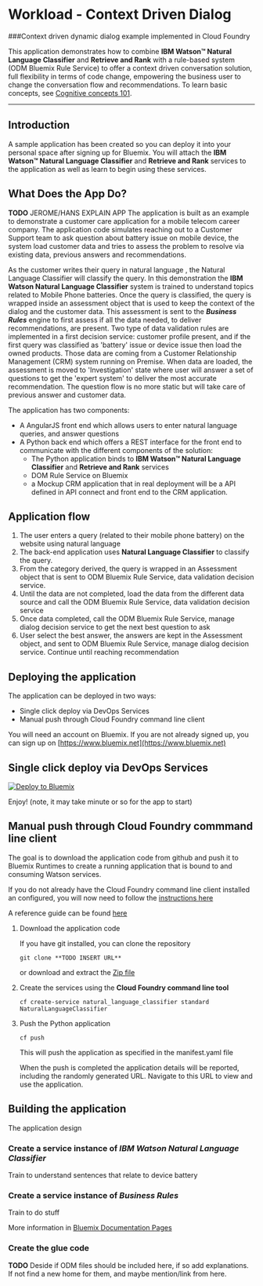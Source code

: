 # Workload - Context Driven Dialog


###Context driven dynamic dialog example implemented in Cloud Foundry

This application demonstrates how to combine **IBM Watson™ Natural Language Classifier** and **Retrieve and Rank** with a rule-based system (ODM Bluemix Rule Service) to offer a context driven conversation solution, full flexibility in terms of code change, empowering the business user to change the conversation flow and recommendations. To learn basic concepts, see [Cognitive concepts 101](https://developer.ibm.com/cloudarchitecture/docs/cognitive-concepts-101/).


----


## Introduction

A sample application has been created so you can deploy it into your personal space 
after signing up for Bluemix. You will attach the **IBM Watson™ Natural Language Classifier** and 
**Retrieve and Rank** services to the application as well as learn to begin using these services.

## What Does the App Do?
**TODO** JEROME/HANS EXPLAIN APP
The application is built as an example to demonstrate a customer care application for a mobile telecom career company. 
The application code simulates reaching out to a Customer Support team to ask question about battery issue on mobile device, the system load customer data and tries to assess 
the problem to resolve via existing data, previous answers and recommendations. 

As the customer writes their query in natural language , the Natural Language Classifier will classify the query. In this demonstration the **IBM Watson Natural Language Classifier** system
is trained to understand topics related to Mobile Phone batteries. Once the query is classified, the query is wrapped inside an assessment object that is used
to keep the context of the dialog and the customer data. This assessment is sent to the ***Business Rules*** engine to first assess if all the data needed, to deliver recommendations, are
present. Two type of data validation rules are implemented in a first decision service: customer profile present, and if the first query was classified as 'battery' issue
or device issue then load the owned products. Those data are coming from a Customer Relationship Management (CRM) system running on Premise. 
When data are loaded, the assessment is moved to 'Investigation' state where user will answer a set of questions to get the 'expert system' to deliver the most accurate recommendation.
The question flow is no more static but will take care of previous answer and customer data. 

The application has two components:
- A AngularJS front end which allows users to enter natural language queries, and answer questions
- A Python back end which offers a REST interface for the front end to communicate with the different components of the solution:
    * The Python application binds to **IBM Watson™ Natural Language Classifier** and **Retrieve and Rank** services
    * DOM Rule Service on Bluemix
    * a Mockup CRM application that in real deployment will be a API defined in API connect and front end to the CRM application.

## Application flow

1. The user enters a query (related to their mobile phone battery) on the website using natural language
2. The back-end application uses **Natural Language Classifier** to classify the query. 
3. From the category derived, the query is wrapped in an Assessment object that is sent to ODM Bluemix Rule Service, data validation decision service.
4. Until the data are not completed, load the data from the different data source and call the ODM Bluemix Rule Service, data validation decision service
5. Once data completed, call the ODM Bluemix Rule Service, manage dialog decision service to get the next best question to ask
6. User select the best answer, the answers are kept in the Assessment object, and sent to ODM Bluemix Rule Service, manage dialog decision service. Continue until reaching recommendation

## Deploying the application
The application can be deployed in two ways:

- Single click deploy via DevOps Services
- Manual push through Cloud Foundry command line client


You will need an account on Bluemix. If you are not already signed up, you can sign up on [https://www.bluemix.net](https://www.bluemix.net)


## Single click deploy via DevOps Services

[![Deploy to Bluemix](https://bluemix.net/deploy/button.png)](https://bluemix.net/deploy?repository=https://github.com/hassenius/dynamic-dialogue)

Enjoy! (note, it may take minute or so for the app to start)


## Manual push through Cloud Foundry commmand line client

The goal is to download the application code from github and push it to Bluemix Runtimes to create a running
application that is bound to and consuming Watson services.

If you do not already have the Cloud Foundry command line client installed an configured, you will now need to 
follow the [instructions here](https://github.com/cloudfoundry/cli)

A reference guide can be found [here](https://new-console.ng.bluemix.net/docs/cli/reference/cfcommands/index.html)



1. Download the application code

     If you have git installed, you can clone the repository

     ```git clone **TODO INSERT URL**```

     or download and extract the [Zip file](https://github.com/hassenius/docs/archive/master.zip)
     
1. Create the services using the **Cloud Foundry command line tool** 

     ```cf create-service natural_language_classifier standard NaturalLanguageClassifier```
     
1. Push the Python application

     ```cf push```

     This will push the application as specified in the manifest.yaml file
     
     When the push is completed the application details will be reported, including the randomly generated URL. 
     Navigate to this URL to view and use the application.
    
## Building the application
The application design 

### Create a service instance of ***IBM Watson Natural Language Classifier***
Train to understand sentences that relate to device battery

### Create a service instance of ***Business Rules***
Train to do stuff

More information in [Bluemix Documentation Pages](https://console.eu-gb.bluemix.net/docs/services/rules/rules.html)

### 
### Create the glue code



**TODO**
Deside if ODM files should be included here, if so add explanations. If not find a new home for them, and maybe mention/link from here.
